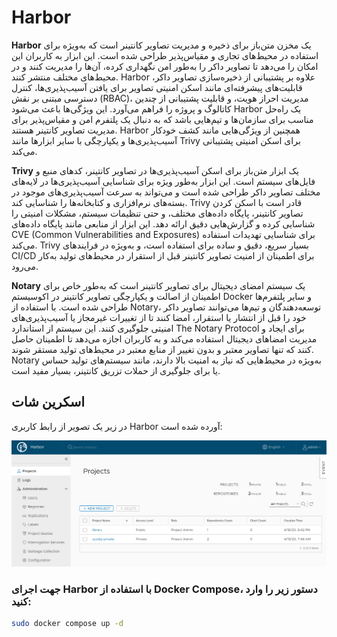 # Harbor

**Harbor** یک مخزن متن‌باز برای ذخیره و مدیریت تصاویر کانتینر است که به‌ویژه برای استفاده در محیط‌های تجاری و مقیاس‌پذیر طراحی شده است. این ابزار به کاربران این امکان را می‌دهد تا تصاویر داکر را به‌طور امن نگهداری کرده، آن‌ها را مدیریت کنند و در محیط‌های مختلف منتشر کنند. Harbor علاوه بر پشتیبانی از ذخیره‌سازی تصاویر داکر، قابلیت‌های پیشرفته‌ای مانند اسکن امنیتی تصاویر برای یافتن آسیب‌پذیری‌ها، کنترل دسترسی مبتنی بر نقش (RBAC)، مدیریت احراز هویت، و قابلیت پشتیبانی از چندین کاتالوگ و پروژه را فراهم می‌آورد. این ویژگی‌ها باعث می‌شود Harbor یک راه‌حل مناسب برای سازمان‌ها و تیم‌هایی باشد که به دنبال یک پلتفرم امن و مقیاس‌پذیر برای مدیریت تصاویر کانتینر هستند. Harbor همچنین از ویژگی‌هایی مانند کشف خودکار آسیب‌پذیری‌ها و یکپارچگی با سایر ابزارها مانند Trivy برای اسکن امنیتی پشتیبانی می‌کند.

**Trivy** یک ابزار متن‌باز برای اسکن آسیب‌پذیری‌ها در تصاویر کانتینر، کدهای منبع و فایل‌های سیستم است. این ابزار به‌طور ویژه برای شناسایی آسیب‌پذیری‌ها در لایه‌های مختلف تصاویر داکر طراحی شده است و می‌تواند به سرعت آسیب‌پذیری‌های موجود در بسته‌های نرم‌افزاری و کتابخانه‌ها را شناسایی کند. Trivy قادر است با اسکن کردن تصاویر کانتینر، پایگاه داده‌های مختلف، و حتی تنظیمات سیستم، مشکلات امنیتی را شناسایی کرده و گزارش‌هایی دقیق ارائه دهد. این ابزار از منابعی مانند پایگاه داده‌های CVE (Common Vulnerabilities and Exposures) برای شناسایی تهدیدات استفاده می‌کند. Trivy بسیار سریع، دقیق و ساده برای استفاده است، و به‌ویژه در فرایندهای CI/CD برای اطمینان از امنیت تصاویر کانتینر قبل از استقرار در محیط‌های تولید به‌کار می‌رود.

**Notary** یک سیستم امضای دیجیتال برای تصاویر کانتینر است که به‌طور خاص برای اطمینان از اصالت و یکپارچگی تصاویر کانتینر در اکوسیستم Docker و سایر پلتفرم‌ها طراحی شده است. با استفاده از Notary، توسعه‌دهندگان و تیم‌ها می‌توانند تصاویر داکر خود را قبل از انتشار یا استقرار، امضا کنند تا از تغییرات غیرمجاز یا آسیب‌پذیری‌های امنیتی جلوگیری کنند. این سیستم از استاندارد The Notary Protocol برای ایجاد و مدیریت امضاهای دیجیتال استفاده می‌کند و به کاربران اجازه می‌دهد تا اطمینان حاصل کنند که تنها تصاویر معتبر و بدون تغییر از منابع معتبر در محیط‌های تولید مستقر شوند. Notary به‌ویژه در محیط‌هایی که نیاز به امنیت بالا دارند، مانند سیستم‌های تولید حساس یا برای جلوگیری از حملات تزریق کانتینر، بسیار مفید است.

## اسکرین شات

در زیر یک تصویر از رابط کاربری Harbor آورده شده است:

![Screenshot](screenshot.png)

### جهت اجرای Harbor با استفاده از Docker Compose، دستور زیر را وارد کنید:

```bash
sudo docker compose up -d
```
